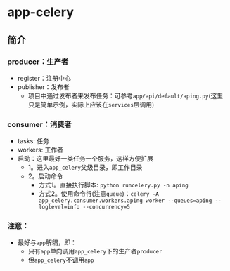 # app-celery

## 简介

### producer：生产者

- register：注册中心
- publisher：发布者
    - 项目中通过发布者来发布任务：可参考`app/api/default/aping.py`(这里只是简单示例，实际上应该在`services`层调用)

### consumer：消费者

- tasks: 任务
- workers: 工作者
- 启动：这里最好一类任务一个服务，这样方便扩展
    - 1。进入`app_celery`父级目录，即工作目录
    - 2。启动命令
        - 方式1。直接执行脚本: `python runcelery.py -n aping`
        - 方式2。使用命令行(注意`queue`)：`celery -A app_celery.consumer.workers.aping worker --queues=aping --loglevel=info --concurrency=5`

### 注意：

- 最好与`app`解耦，即：
    - 只有`app`单向调用`app_celery`下的生产者`producer`
    - 但`app_celery`不调用`app`